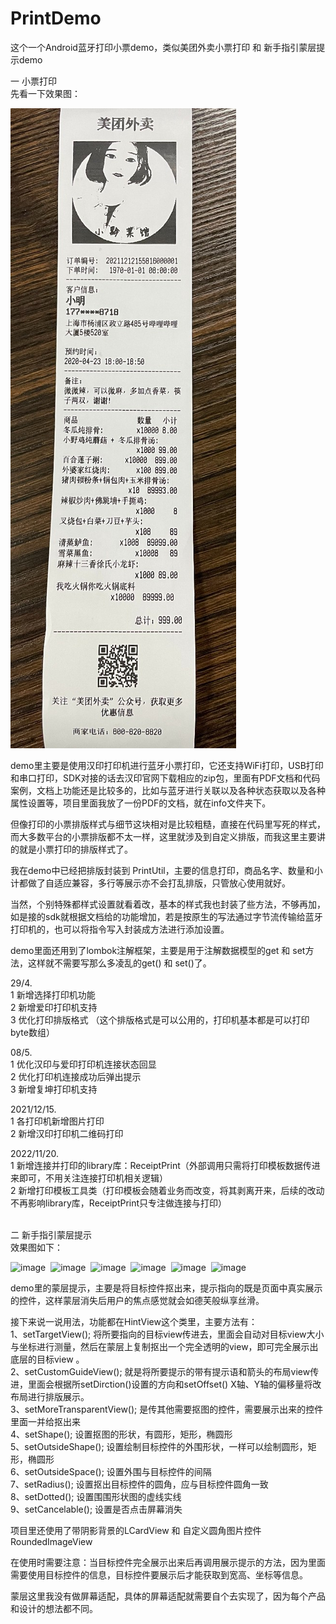 # PrintDemo
这个一个Android蓝牙打印小票demo，类似美团外卖小票打印 和 新手指引蒙层提示demo


一 小票打印
<br>
先看一下效果图：

![image](https://github.com/weioule/PrintDemo/blob/master/app/info/img04.JPG)

demo里主要是使用汉印打印机进行蓝牙小票打印，它还支持WiFi打印，USB打印和串口打印，SDK对接的话去汉印官网下载相应的zip包，里面有PDF文档和代码案例，文档上功能还是比较多的，比如与蓝牙进行关联以及各种状态获取以及各种属性设置等，项目里面我放了一份PDF的文档，就在info文件夹下。

但像打印的小票排版样式与细节这块相对是比较粗糙，直接在代码里写死的样式，而大多数平台的小票排版都不太一样，这里就涉及到自定义排版，而我这里主要讲的就是小票打印的排版样式了。

我在demo中已经把排版封装到 PrintUtil，主要的信息打印，商品名字、数量和小计都做了自适应兼容，多行等展示亦不会打乱排版，只管放心使用就好。

当然，个别特殊都样式设置就看着改，基本的样式我也封装了些方法，不够再加，如是接的sdk就根据文档给的功能增加，若是按原生的写法通过字节流传输给蓝牙打印机的，也可以将指令写入封装成方法进行添加设置。

demo里面还用到了lombok注解框架，主要是用于注解数据模型的get 和 set方法，这样就不需要写那么多凌乱的get() 和 set()了。

29/4.<br>
1 新增选择打印机功能<br>
2 新增爱印打印机支持<br>
3 优化打印排版格式 （这个排版格式是可以公用的，打印机基本都是可以打印byte数组）<br>

08/5.<br>
1 优化汉印与爱印打印机连接状态回显<br>
2 优化打印机连接成功后弹出提示<br>
3 新增复坤打印机支持<br>

2021/12/15.<br>
1 各打印机新增图片打印<br>
2 新增汉印打印机二维码打印<br>

2022/11/20.<br>
1 新增连接并打印的library库：ReceiptPrint（外部调用只需将打印模板数据传进来即可，不用关注连接打印机相关逻辑）<br>
2 新增打印模板工具类（打印模板会随着业务而改变，将其剥离开来，后续的改动不再影响library库，ReceiptPrint只专注做连接与打印）

<br> 
二  新手指引蒙层提示
<br>
效果图如下：

![image](https://github.com/weioule/PrintDemo/blob/master/app/info/img001.png)&nbsp;
![image](https://github.com/weioule/PrintDemo/blob/master/app/info/img002.png)&nbsp;
![image](https://github.com/weioule/PrintDemo/blob/master/app/info/img003.png)&nbsp;
![image](https://github.com/weioule/PrintDemo/blob/master/app/info/img004.png)&nbsp;
![image](https://github.com/weioule/PrintDemo/blob/master/app/info/img005.png)&nbsp;
![image](https://github.com/weioule/PrintDemo/blob/master/app/info/img006.png)&nbsp;

demo里的蒙层提示，主要是将目标控件抠出来，提示指向的既是页面中真实展示的控件，这样蒙层消失后用户的焦点感觉就会如德芙般纵享丝滑。

接下来说一说用法，功能都在HintView这个类里，主要方法有：
<br>
1、setTargetView(); 将所要指向的目标view传进去，里面会自动对目标view大小与坐标进行测量，然后在蒙层上复制抠出一个完全透明的view，即可完全展示出底层的目标view 。
<br> 
2、setCustomGuideView(); 就是将所要提示的带有提示语和箭头的布局view传进，里面会根据所setDirction()设置的方向和setOffset() X轴、Y轴的偏移量将改布局进行排版展示。
<br> 
3、setMoreTransparentView(); 是传其他需要抠图的控件，需要展示出来的控件里面一并给抠出来
<br> 
4、setShape(); 设置抠图的形状，有圆形，矩形，椭圆形
<br> 
5、setOutsideShape(); 设置绘制目标控件的外围形状，一样可以绘制圆形，矩形，椭圆形
<br> 
6、setOutsideSpace(); 设置外围与目标控件的间隔
<br> 
7、setRadius(); 设置抠出目标控件的圆角，应与目标控件圆角一致
<br> 
8、setDotted(); 设置围围形状图的虚线实线
<br> 
9、setCancelable(); 设置是否点击屏幕消失
<br> 

项目里还使用了带阴影背景的LCardView 和 自定义圆角图片控件RoundedImageView

在使用时需要注意：当目标控件完全展示出来后再调用展示提示的方法，因为里面需要使用目标控件的信息，目标控件要展示后才能获取到宽高、坐标等信息。

蒙层这里我没有做屏幕适配，具体的屏幕适配就需要自个去实现了，因为每个产品和设计的想法都不同。


